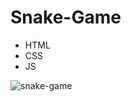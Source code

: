 # Snake-Game

* HTML
* CSS
* JS

![snake-game](https://user-images.githubusercontent.com/87195708/130277559-11e1a4ea-7c7f-4a51-b8b8-99e4e4a4da77.png)


